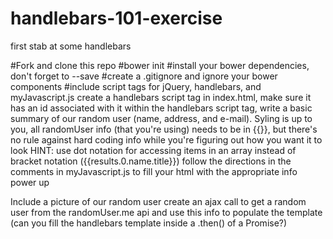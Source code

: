 # handlebars-101-exercise
first stab at some handlebars


#Fork and clone this repo
#bower init
#install your bower dependencies, don't forget to --save
#create a .gitignore and ignore your bower components
#include script tags for jQuery, handlebars, and myJavascript.js
create a handlebars script tag in index.html, make sure it has an id associated with it
within the handlebars script tag, write a basic summary of our random user (name, address, and e-mail). Syling is up to you,
all randomUser info (that you're using) needs to be in {{}}, but there's no rule against hard coding info while you're figuring out how you want it to look
HINT: use dot notation for accessing items in an array instead of bracket notation ({{results.0.name.title}})
follow the directions in the comments in myJavascript.js to fill your html with the appropriate info
power up

Include a picture of our random user
create an ajax call to get a random user from the randomUser.me api and use this info to populate the template (can you fill the handlebars template inside a .then() of a Promise?)
